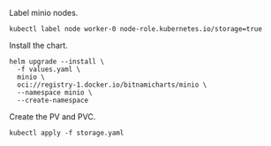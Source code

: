 Label minio nodes.
```
kubectl label node worker-0 node-role.kubernetes.io/storage=true
```

Install the chart.
```
helm upgrade --install \
  -f values.yaml \
  minio \
  oci://registry-1.docker.io/bitnamicharts/minio \
  --namespace minio \
  --create-namespace
```

Create the PV and PVC.
```
kubectl apply -f storage.yaml
```
